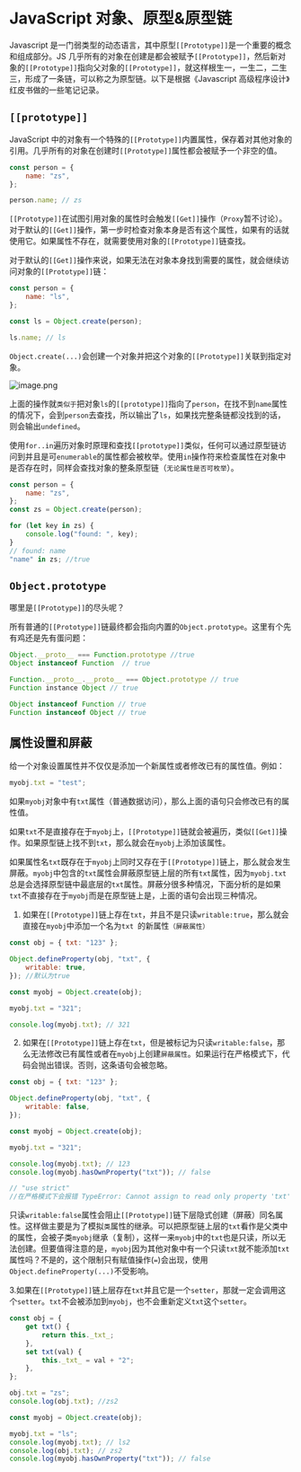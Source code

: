 # JavaScript 对象、原型&原型链

Javascript 是一门弱类型的动态语言，其中原型`[[Prototype]]`是一个重要的概念和组成部分。JS 几乎所有的对象在创建是都会被赋予`[[Prototype]]`，然后新对象的`[[Prototype]]`指向父对象的`[[Prototype]]`，就这样根生一，一生二，二生三，形成了一条链，可以称之为原型链。以下是根据《Javascript 高级程序设计》红皮书做的一些笔记记录。

## `[[prototype]]`

JavaScript 中的对象有一个特殊的`[[Prototype]]`内置属性，保存着对其他对象的引用。几乎所有的对象在创建时`[[Prototype]]`属性都会被赋予一个非空的值。

```js
const person = {
	name: "zs",
};

person.name; // zs
```

`[[Prototype]]`在试图引用对象的属性时会触发`[[Get]]`操作（`Proxy`暂不讨论）。对于默认的`[[Get]]`操作，第一步时检查对象本身是否有这个属性，如果有的话就使用它。如果属性不存在，就需要使用对象的`[[Prototype]]`链查找。

对于默认的`[[Get]]`操作来说，如果无法在对象本身找到需要的属性，就会继续访问对象的`[[Prototype]]`链：

```js
const person = {
	name: "ls",
};

const ls = Object.create(person);

ls.name; // ls
```

`Object.create(...)`会创建一个对象并把这个对象的`[[Prototype]]`关联到指定对象。

![image.png](https://p9-juejin.byteimg.com/tos-cn-i-k3u1fbpfcp/dc311bd4c2bf44e5a79e95a75b920cbb~tplv-k3u1fbpfcp-jj-mark:0:0:0:0:q75.image#?w=928&h=400&s=103771&e=png&b=fdfdfd)

上面的操作就`类似于`把对象`ls`的`[[prototype]]`指向了`person`，在找不到`name`属性的情况下，会到`person`去查找，所以输出了`ls`，如果找完整条链都没找到的话，则会输出`undefined`。

使用`for..in`遍历对象时原理和查找`[[prototype]]`类似，任何可以通过原型链访问到并且是可`enumerable`的属性都会被枚举。使用`in`操作符来检查属性在对象中是否存在时，同样会查找对象的整条原型链（`无论属性是否可枚举`）。

```js
const person = {
	name: "zs",
};
const zs = Object.create(person);

for (let key in zs) {
	console.log("found: ", key);
}
// found: name
"name" in zs; //true
```

## `Object.prototype`

哪里是`[[Prototype]]`的尽头呢？

所有普通的`[[Prototype]]`链最终都会指向内置的`Object.prototype`。这里有个先有鸡还是先有蛋问题：

```js
Object.__proto__ === Function.prototype //true
Object instanceof Function  // true

Function.__proto__.__proto__ === Object.prototype // true
Function instance Object // true

Object instanceof Function // true
Function instanceof Object // true
```

## 属性设置和屏蔽

给一个对象设置属性并不仅仅是添加一个新属性或者修改已有的属性值。例如：

```js
myobj.txt = "test";
```

如果`myobj`对象中有`txt`属性（普通数据访问），那么上面的语句只会修改已有的属性值。

如果`txt`不是直接存在于`myobj`上，`[[Prototype]]`链就会被遍历，类似`[[Get]]`操作。如果原型链上找不到`txt`，那么就会在`myobj`上添加该属性。

如果属性名`txt`既存在于`myobj`上同时又存在于`[[Prototype]]`链上，那么就会发生屏蔽。`myobj`中包含的`txt`属性会屏蔽原型链上层的所有`txt`属性，因为`myobj.txt`总是会选择原型链中最底层的`txt`属性。屏蔽分很多种情况，下面分析的是如果`txt`不直接存在于`myobj`而是在原型链上是，上面的语句会出现三种情况。

1. 如果在`[[Prototype]]`链上存在`txt`，并且不是只读`writable:true`，那么就会直接在`myobj`中添加一个名为`txt `的新属性`（屏蔽属性）`

```js
const obj = { txt: "123" };

Object.defineProperty(obj, "txt", {
	writable: true,
}); //默认为true

const myobj = Object.create(obj);

myobj.txt = "321";

console.log(myobj.txt); // 321
```

2. 如果在`[[Prototype]]`链上存在`txt`，但是被标记为只读`writable:false`，那么无法修改已有属性或者在`myobj`上创建`屏蔽属性`。如果运行在严格模式下，代码会抛出错误。否则，这条语句会被忽略。

```js
const obj = { txt: "123" };

Object.defineProperty(obj, "txt", {
	writable: false,
});

const myobj = Object.create(obj);

myobj.txt = "321";

console.log(myobj.txt); // 123
console.log(myobj.hasOwnProperty("txt")); // false

// "use strict"
//在严格模式下会报错 TypeError: Cannot assign to read only property 'txt' of object '#<Object>'
```

只读`writable:false`属性会阻止`[[Prototype]]`链下层隐式创建（屏蔽）同名属性。这样做主要是为了模拟`类`属性的继承。可以把原型链上层的`txt`看作是父类中的属性，会被子类`myobj`继承（复制），这样一来`myobj`中的`txt`也是只读，所以无法创建。但要值得注意的是，`myobj`因为其他对象中有一个只读`txt`就不能添加`txt`属性吗？不是的，这个限制只有赋值操作(`=`)会出现，使用`Object.defineProperty(...)`不受影响。

3.如果在`[[Prototype]]`链上层存在`txt`并且它是一个`setter`，那就一定会调用这个`setter`。`txt`不会被添加到`myobj`，也不会重新定义`txt`这个`setter`。

```js
const obj = {
	get txt() {
		return this._txt_;
	},
	set txt(val) {
		this._txt_ = val + "2";
	},
};

obj.txt = "zs";
console.log(obj.txt); //zs2

const myobj = Object.create(obj);

myobj.txt = "ls";
console.log(myobj.txt); // ls2
console.log(obj.txt); // zs2
console.log(myobj.hasOwnProperty("txt")); // false
```
